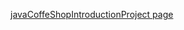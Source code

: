<a href="https://alfo0924.github.io/javaCoffeShopIntroductionProject/">javaCoffeShopIntroductionProject page</a>
